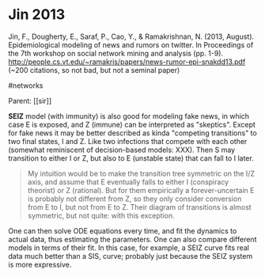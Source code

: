 # Jin 2013

Jin, F., Dougherty, E., Saraf, P., Cao, Y., & Ramakrishnan, N. (2013, August). Epidemiological modeling of news and rumors on twitter. In Proceedings of the 7th workshop on social network mining and analysis (pp. 1-9).
http://people.cs.vt.edu/~ramakris/papers/news-rumor-epi-snakdd13.pdf
(~200 citations, so not bad, but not a seminal paper)

#networks

Parent: [[sir]]

**SEIZ** model (with immunity) is also good for modeling fake news, in which case E is exposed, and Z (immune) can be interpreted as "skeptics". Except for fake news it may be better described as kinda "competing transitions" to two final states, I and Z. Like two infections that compete with each other (somewhat reminiscent of decision-based models: XXX). Then S may transition to either I or Z, but also to E (unstable state) that can fall to I later.

> My intuition would be to make the transition tree symmetric on the I/Z axis, and assume that E eventually falls to either I (conspiracy theorist) or Z (rational). But for them empirically a forever-uncertain E is probably not different from Z, so they only consider conversion from E to I, but not from E to Z. Their diagram of transitions is almost symmetric, but not quite: with this exception.

One can then solve ODE equations every time, and fit the dynamics to actual data, thus estimating the parameters. One can also compare different models in terms of their fit. In this case, for example, a SEIZ curve fits real data much better than a SIS, curve; probably just because the SEIZ system is more expressive.